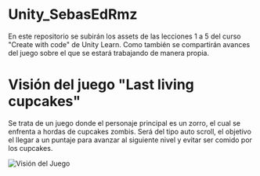 # Unity_SebasEdRmz

En este repositorio se subirán los assets de las lecciones 1 a 5 del curso "Create with code" de Unity Learn. 
Como también se compartirán avances del juego sobre el que se estará trabajando de manera propia.

# Visión del juego "Last living cupcakes"

Se trata de un juego donde el personaje principal es un zorro, el cual se enfrenta a hordas de cupcakes zombis. 
Será del tipo auto scroll, el objetivo el llegar a un puntaje para avanzar al siguiente nivel y evitar ser comido por los cupcakes.

![Visión del Juego](https://lh3.googleusercontent.com/39FIeCthrI0nvj4tjDiYemnjGhb62wie5w_7ef9SM1QBQsP8MQy2SP5-tKPiDMyIDLpry9jafl0HpwZXgMl3iYMpfH-Hqj07_M0qVVcQ46DT6cvXcq9r2-TA7m4JhBUleqVlXusM9is907FpKME2qAkMDn6fng4kPukoxZVJZhWTF_6z0eVpbVv3GRO1Tj56tQdrX45TxakcuTaVvpCQei6pOMWe9zIIIj3gne1FYUF4m2A9Y7DSgoyR7-0IeqXxGw5O8_XM6Vvg9cDLRuK7RNhMEsOYf3_DDGkGiqe7Yyl9a2i21Odh-AEQmxGXHbaZCFuGF-zDMt790GBst6eiT0ZVSjH_6lk5kGqLw_beEEvEwjkl6F8MNKxtLu2nT1u4Ut-WipHWnH_IbQCvObDeqane0UJotzBj7kxA_BHiOEoi8aDZg94E__J0rKeBPrA-qnVMEu7l3UBLOSbBdFzFPyHBzDoe5qlBnLSi-nJjMmSvlqZestl9n8o1F2qwqsCb6qRnKXXmvykvZyWBXHVmLRQffO9005Jii706RADxcmjbIm_0vB-wBQDQAfKVJclVokOUyOYKcSTcce6AqZ1mjVnla0xPH__gzT95IisuAyIEqUtqkxJAf62eB6gg2UWCzcR5RiJ50n9uwyyPijLp2kbLE9r8mHMhNnwz_Dhv58XuEcS65ReMQ62yN1FsnJvB2nESmEDbX-sAwVXYINqPyFcK5xpSFgxd5rxGeBjQV36guon_6iZeC7Whnn4ERGCF60Lu7nCI_y3nJkoHucvlYyBI8Ry8FMgAlbBpVNc44Y3sXK-gLW0A5zzB9ndeEICqSBxHoqOD3dLnDb1ElquPZ-4bEfdu687CQR9kP-tRVzZYOFVTrddhyVSehOJfTjHoBD4K4EoA1f3jrVG8PVxZZV8DZTluuMRaeAFZveCNqwgJ7nB8e5sjYoaFL5MrN-aOmP-N7ZIE7it_p_ffKOnw=w1539-h866-no?authuser=0 "Prototype")

